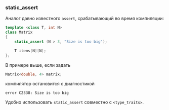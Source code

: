 ### static_assert

Аналог давно известного `assert`, срабатывающий во время компиляции:

```c++
template <class T, int N>
class Matrix
{
    static_assert (N > 3, "Size is too big");

    T items[N][N];
};
```

В примере выше, если задать

```c++
Matrix<double, 4> matrix;
```

компилятор остановится с диагностикой

```
error C2338: Size is too big
```

Удобно использовать `static_assert` совместно с `<type_traits>`.

